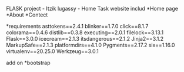 FLASK project - Itzik lugassy - Home Task
website includ 
*Home page
*About
*Contect 

*requirements 
asttokens==2.4.1
blinker==1.7.0
click==8.1.7
colorama==0.4.6
distlib==0.3.8
executing==2.0.1
filelock==3.13.1
Flask==3.0.0
icecream==2.1.3
itsdangerous==2.1.2
Jinja2==3.1.2
MarkupSafe==2.1.3
platformdirs==4.1.0
Pygments==2.17.2
six==1.16.0
virtualenv==20.25.0
Werkzeug==3.0.1

add on
*bootstrap